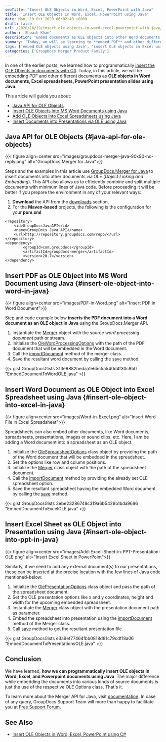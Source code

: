 ```yaml
---
seoTitle: "Insert OLE Objects in Word, Excel, PowerPoint with Java"
title: 'Insert OLE Objects in Word, Excel, PowerPoint using Java'
date: Mon, 19 Oct 2020 06:02:40 +0000
draft: false
url: /2020/10/19/insert-ole-objects-in-word-excel-powerpoint-with-java/
author: 'Shoaib Khan'
description: "Embed documents as OLE objects into other Word documents, Excel Spreadsheets, Powerpoint presentations programmatically in Java using GroupDocs.Merger API."
summary: 'Today, we will be learning to **embed PDF** and other different documents **as OLE objects in Word, Excel, PowerPoint files using Java**. For embedding the documents via **Object Linking and Embedding**, we will be using the GroupDocs.Merger for Java API that also allows us to efficiently combine/merge and split multiple documents with minimum lines of Java code.'
tags: ['embed OLE objects using Java', 'insert OLE objects in Excel using Java', 'insert OLE objects in java', 'insert OLE objects in presentations using Java', 'insert OLE objects in Word using Java']
categories: ['GroupDocs.Merger Product Family']
---
```


In one of the earlier posts, we learned how to programmatically [insert the OLE Objects in documents with C#][1]. Today, in this article, we will be embedding PDF and other different documents as **OLE objects in Word documents, Excel spreadsheets, PowerPoint presentation slides using Java**.

This article will guide you about:

*   [Java API for OLE Objects][2]
*   [Insert OLE Objects into MS Word Documents using Java][3]
*   [Add OLE Objects into Excel Spreadsheets using Java][4]
*   [Insert Documents into Presentations via OLE using Java][5]

## Java API for OLE Objects {#java-api-for-ole-objects}



{{< figure align=center src="images/groupdocs-merger-java-90x90-no-reply.png" alt="GroupDocs.Merger for Java">}}


Steps and the examples in this article use [GroupDocs.Merger for Java][6] to insert documents into other documents via OLE (_Object Linking and Embedding_). This API also allows us to efficiently combine and split multiple documents with minimum lines of Java code. Before proceeding it will be better if you prepare the environment in any of your relevant ways:

1.  **Download** the API from the [downloads][7] section.
2.  For the **Maven-based** projects, the following is the configuration for your **pom.xml**

```
<repository>
	<id>GroupDocsJavaAPI</id>
	<name>GroupDocs Java API</name>
	<url>http://repository.groupdocs.com/repo/</url>
</repository>
<dependency>
        <groupId>com.groupdocs</groupId>
        <artifactId>groupdocs-merger</artifactId>
        <version>20.7</version> 
</dependency>
```

## Insert PDF as OLE Object into MS Word Document using Java {#insert-ole-object-into-word-in-java}



{{< figure align=center src="images/PDF-in-Word.png" alt="Insert PDF in Word Document">}}


Step and code example below **inserts the PDF document into a Word document as an OLE object in Java** using the GroupDocs.Merger API.

1.  Instantiate the [Merger][8] object with the source _word processing document_ path or stream.
2.  Initialize the [OleWordProcessingOptions][9] with the path of the PDF document that will be embedded in the Word document.
3.  Call the [importDocument][10] method of the merger class.
4.  Save the resultant word document by calling the [save][11] method.

{{< gist GroupDocsGists 313e9882bedaa1e65c5a540d4f30c8b0 "EmbedDocumentToWordOLE.java" >}}

## Insert Word Document as OLE Object into Excel Spreadsheet using Java {#insert-ole-object-into-excel-in-java}



{{< figure align=center src="images/Word-in-Excel.png" alt="Insert Word File in Excel Spreadsheet">}}


Spreadsheets can also embed other documents, like Word documents, spreadsheets, presentations, images or sound clips, etc. Here, I am be adding a Word document into a spreadsheet as an OLE object.

1.  Initialize the [OleSpreadsheetOptions][12] class object by providing the path of the Word document that will be embedded in the spreadsheet.
2.  Set the options like row and column positions.
3.  Initialize the [Merger][13] class object with the path of the spreadsheet document.
4.  Call the [importDocument][14] method by providing the already set OLE spreadsheet option.
5.  Save the resultant spreadsheet having the embedded Word document by calling the [save][15] method.

{{< gist GroupDocsGists 3ebe23286748c319a6b5429b1bda9696 "EmbedDocumentToExcelOLE.java" >}}

## Insert Excel Sheet as OLE Object into Presentation using Java {#insert-ole-object-into-ppt-in-java}



{{< figure align=center src="images/Add-Excel-Sheet-in-PPT-Presentation-OLE.png" alt="Insert Excel Sheet in PowerPoint">}}


Similarly, if we need to add any external document(s) to our presentations, these can be inserted at the precise location with the few lines of Java code mentioned-below:

1.  Initialize the [OlePresentationOptions][16] class object and pass the path of the spreadsheet document.
2.  Set the OLE presentation options like x and y coordinates, height and width for the upcoming embedded spreadsheet.
3.  Instantiate the [Merger][17] class object with the presentation document path as parameter.
4.  Embed the spreadsheet into presentation using the [importDocument][18] method of the Merger class.
5.  Call [save][19] method to get the resultant presentation file.

{{< gist GroupDocsGists e3a9ef77464fbb0818d81c79cdf18a06 "EmbedDocumentToPresentationsOLE.java" >}}

## Conclusion

We have learned, **how we can programmatically insert OLE objects in Word, Excel, and Powerpoint documents using Java**. The major difference while embedding the documents into various kinds of source documents is just the use of the respective OLE Options class. That's it.

To learn more about the Merger API for Java, visit [documentation][20]. In case of any query, GroupDocs Support Team will more than happy to facilitate you at [Free Support Forum][21].

## See Also

*   [Insert OLE Objects in Word, Excel, PowerPoint using C#][22]







[1]: https://blog.groupdocs.com/2020/05/16/insert-ole-objects-in-word-excel-powerpoint-with-csharp/
[2]: #java-api-for-ole-objects
[3]: #insert-ole-object-into-word-in-java
[4]: #insert-ole-object-into-excel-in-java
[5]: #insert-ole-object-into-ppt-in-java
[6]: https://products.groupdocs.com/merger/java/
[7]: https://downloads.groupdocs.com/merger/java
[8]: https://apireference.groupdocs.com/merger/java/com.groupdocs.merger/Merger
[9]: https://apireference.groupdocs.com/merger/java/com.groupdocs.merger.domain.options/OleWordProcessingOptions
[10]: https://apireference.groupdocs.com/merger/java/com.groupdocs.merger/Merger#importDocument(com.groupdocs.merger.domain.options.interfaces.IImportDocumentOptions)
[11]: https://apireference.groupdocs.com/merger/java/com.groupdocs.merger/Merger#save(java.lang.String)
[12]: https://apireference.groupdocs.com/merger/java/com.groupdocs.merger.domain.options/OleSpreadsheetOptions
[13]: https://apireference.groupdocs.com/merger/java/com.groupdocs.merger/Merger
[14]: https://apireference.groupdocs.com/merger/java/com.groupdocs.merger/Merger#importDocument(com.groupdocs.merger.domain.options.interfaces.IImportDocumentOptions)
[15]: https://apireference.groupdocs.com/merger/java/com.groupdocs.merger/Merger#save(java.lang.String)
[16]: https://apireference.groupdocs.com/merger/java/com.groupdocs.merger.domain.options/OlePresentationOptions
[17]: https://apireference.groupdocs.com/merger/java/com.groupdocs.merger/Merger
[18]: https://apireference.groupdocs.com/merger/java/com.groupdocs.merger/Merger#importDocument(com.groupdocs.merger.domain.options.interfaces.IImportDocumentOptions)
[19]: https://apireference.groupdocs.com/merger/java/com.groupdocs.merger/Merger#save(java.lang.String)
[20]: https://docs.groupdocs.com/merger/java/
[21]: https://forum.groupdocs.com/c/merger
[22]: https://blog.groupdocs.com/2020/05/16/insert-ole-objects-in-word-excel-powerpoint-with-csharp/

